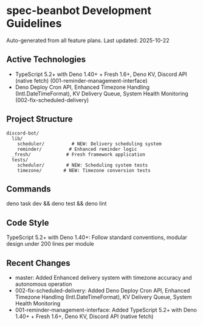 # spec-beanbot Development Guidelines

Auto-generated from all feature plans. Last updated: 2025-10-22

## Active Technologies
- TypeScript 5.2+ with Deno 1.40+ + Fresh 1.6+, Deno KV, Discord API (native fetch) (001-reminder-management-interface)
- Deno Deploy Cron API, Enhanced Timezone Handling (Intl.DateTimeFormat), KV Delivery Queue, System Health Monitoring (002-fix-scheduled-delivery)

## Project Structure
```
discord-bot/
  lib/
    scheduler/          # NEW: Delivery scheduling system
    reminder/          # Enhanced reminder logic
  _fresh/             # Fresh framework application
  tests/
    scheduler/        # NEW: Scheduling system tests
    timezone/        # NEW: Timezone conversion tests
```

## Commands
deno task dev && deno test && deno lint

## Code Style
TypeScript 5.2+ with Deno 1.40+: Follow standard conventions, modular design under 200 lines per module

## Recent Changes
- master: Added Enhanced delivery system with timezone accuracy and autonomous operation
- 002-fix-scheduled-delivery: Added Deno Deploy Cron API, Enhanced Timezone Handling (Intl.DateTimeFormat), KV Delivery Queue, System Health Monitoring
- 001-reminder-management-interface: Added TypeScript 5.2+ with Deno 1.40+ + Fresh 1.6+, Deno KV, Discord API (native fetch)

<!-- MANUAL ADDITIONS START -->
<!-- MANUAL ADDITIONS END -->
